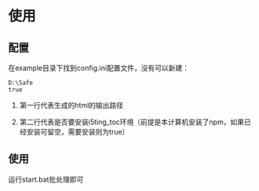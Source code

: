 # 使用

## 配置

在example目录下找到config.ini配置文件，没有可以新建：

```
D:\Safe
true
```

1. 第一行代表生成的html的输出路径

2. 第二行代表是否要安装i5ting_toc环境（前提是本计算机安装了npm，如果已经安装可留空，需要安装则为true）

## 使用

运行start.bat批处理即可